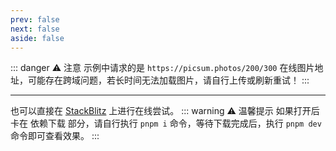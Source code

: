 ```yaml
---
prev: false
next: false
aside: false
---
```


::: danger ⚠️ 注意
示例中请求的是 `https://picsum.photos/200/300` 在线图片地址，可能存在跨域问题，若长时间无法加载图片，请自行上传或刷新重试！
:::

<online />

---

也可以直接在 [StackBlitz](https://stackblitz.com/~/github.com/pushu-wf/avatar-clipper) 上进行在线尝试。
::: warning ⚠️ 温馨提示
如果打开后卡在 依赖下载 部分，请自行执行 `pnpm i` 命令，等待下载完成后，执行 `pnpm dev` 命令即可查看效果。
:::
